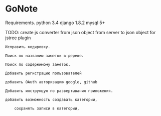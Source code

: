 # GoNote
Requirements.
    python 3.4
    django 1.8.2
    mysql 5+

TODO:
    create js converter from json object from server to json object for jstree plugin

    Исправить кодировку.

    Поиск по названию заметок в дереве.

    Поиск по содержимому заметок.

    Добавить регистрацию пользователей

    добавить OAuth авторизацию google, github

    Добавить инструкцую по развертыванию приложения.

    добавить возможность создавать категории,

        сохранять записи в категории,

